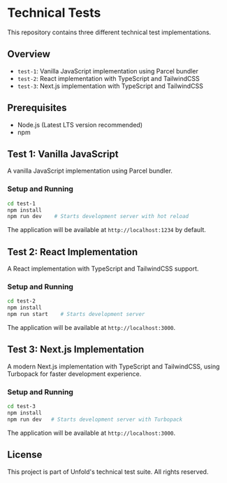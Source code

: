 # Technical Tests

This repository contains three different technical test implementations.

## Overview

- `test-1`: Vanilla JavaScript implementation using Parcel bundler
- `test-2`: React implementation with TypeScript and TailwindCSS
- `test-3`: Next.js implementation with TypeScript and TailwindCSS

## Prerequisites

- Node.js (Latest LTS version recommended)
- npm

## Test 1: Vanilla JavaScript

A vanilla JavaScript implementation using Parcel bundler.

### Setup and Running

```bash
cd test-1
npm install
npm run dev    # Starts development server with hot reload
```

The application will be available at `http://localhost:1234` by default.

## Test 2: React Implementation

A React implementation with TypeScript and TailwindCSS support.

### Setup and Running

```bash
cd test-2
npm install
npm run start    # Starts development server
```

The application will be available at `http://localhost:3000`.

## Test 3: Next.js Implementation

A modern Next.js implementation with TypeScript and TailwindCSS, using Turbopack for faster development experience.

### Setup and Running

```bash
cd test-3
npm install
npm run dev   # Starts development server with Turbopack
```

The application will be available at `http://localhost:3000`.
## License

This project is part of Unfold's technical test suite. All rights reserved. 
